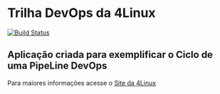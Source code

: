 # Trilha DevOps da 4Linux

<!-- Altere a Flag abaixo com sua URL do Travis -->
[![Build Status](https://travis-ci.org/wellington197/DevOpsLab-HelloWorld.svg?branch=master)](https://travis-ci.org/wellington197/DevOpsLab-HelloWorld)

## Aplicação criada para exemplificar o Ciclo de uma PipeLine DevOps


Para maiores informações acesse o [Site da 4Linux](https://www.4linux.com.br/cursos/devops)
